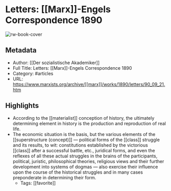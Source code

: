 # Letters: [[Marx]]-Engels Correspondence 1890

![rw-book-cover](https://readwise-assets.s3.amazonaws.com/static/images/article2.74d541386bbf.png)

## Metadata
- Author: [[Der sozialistische Akademiker]]
- Full Title: Letters: [[Marx]]-Engels Correspondence 1890
- Category: #articles
- URL: https://www.marxists.org/archive/[[marx]]/works/1890/letters/90_09_21.htm

## Highlights
- According to the [[materialist]] conception of history, the ultimately determining element in history is the production and reproduction of real life.
- The economic situation is the basis, but the various elements of the [[superstructure (concept)]] — political forms of the [[class]] struggle and its results, to wit: constitutions established by the victorious [[class]] after a successful battle, etc., juridical forms, and even the reflexes of all these actual struggles in the brains of the participants, political, juristic, philosophical theories, religious views and their further development into systems of dogmas — also exercise their influence upon the course of the historical struggles and in many cases preponderate in determining their form.
    - Tags: [[favorite]] 
